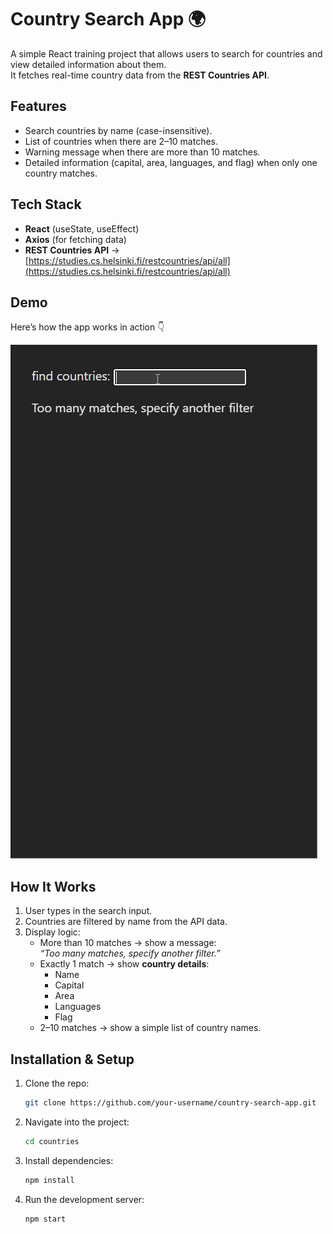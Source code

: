 # Country Search App 🌍

A simple React training project that allows users to search for countries and view detailed information about them.  
It fetches real-time country data from the **REST Countries API**.



## Features
- Search countries by name (case-insensitive).
- List of countries when there are 2–10 matches.
- Warning message when there are more than 10 matches.
- Detailed information (capital, area, languages, and flag) when only one country matches.



## Tech Stack
- **React** (useState, useEffect)
- **Axios** (for fetching data)
- **REST Countries API** → [https://studies.cs.helsinki.fi/restcountries/api/all](https://studies.cs.helsinki.fi/restcountries/api/all)


## Demo
Here’s how the app works in action 👇

![Demo GIF](./assets/demo.gif)


## How It Works
1. User types in the search input.  
2. Countries are filtered by name from the API data.  
3. Display logic:
   - More than 10 matches → show a message:  
     *“Too many matches, specify another filter.”*
   - Exactly 1 match → show **country details**:
     - Name
     - Capital
     - Area
     - Languages
     - Flag
   - 2–10 matches → show a simple list of country names.


## Installation & Setup
1. Clone the repo:
   ```bash
   git clone https://github.com/your-username/country-search-app.git
2. Navigate into the project:
   ```bash
   cd countries
3. Install dependencies:
   ```bash
   npm install
4. Run the development server:
   ```bash
   npm start


